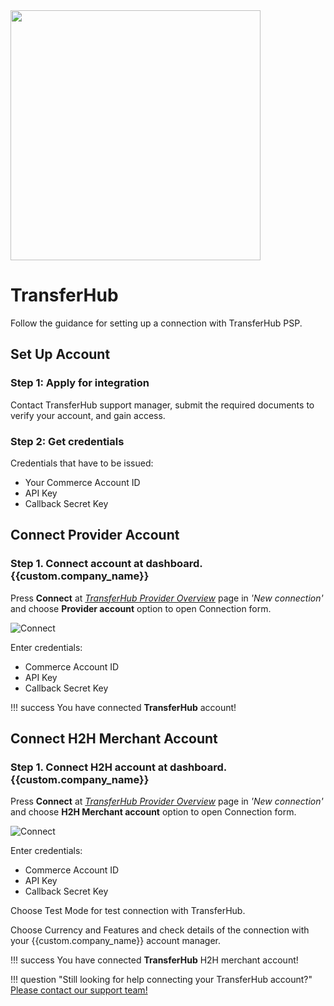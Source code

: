 <img src="https://static.openfintech.io/payment_providers/transferhub/logo.svg?w=400" width="400px" >

# TransferHub

Follow the guidance for setting up a connection with TransferHub PSP.

## Set Up Account

### Step 1: Apply for integration

Contact TransferHub support manager, submit the required documents to verify your account, and gain access.

### Step 2: Get credentials

Credentials that have to be issued:

* Your Commerce Account ID
* API Key
* Callback Secret Key

## Connect Provider Account

### Step 1. Connect account at dashboard.{{custom.company_name}}

Press **Connect** at [*TransferHub Provider Overview*]({{custom.dashboard_base_url}}connect-directory/payment-providers/transferhub/general) page in *'New connection'* and choose **Provider account** option to open Connection form.

![Connect](images/provider-account.png)

Enter credentials:

* Commerce Account ID
* API Key
* Callback Secret Key

!!! success
    You have connected **TransferHub** account!

## Connect H2H Merchant Account

### Step 1. Connect H2H account at dashboard.{{custom.company_name}}

Press **Connect** at [*TransferHub Provider Overview*]({{custom.dashboard_base_url}}connect-directory/payment-providers/transferhub/general) page in *'New connection'* and choose **H2H Merchant account** option to open Connection form.

![Connect](images/h2h-merchant-account.png)

Enter credentials:

* Commerce Account ID
* API Key
* Callback Secret Key

Choose Test Mode for test connection with TransferHub.

Choose Currency and Features and check details of the connection with your {{custom.company_name}} account manager.

!!! success
    You have connected **TransferHub** H2H merchant account!

!!! question "Still looking for help connecting your TransferHub account?"
    [Please contact our support team!](mailto:{{custom.support_email}})
